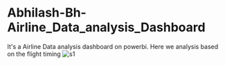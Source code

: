 # Abhilash-Bh-Airline_Data_analysis_Dashboard
It's a Airline Data analysis dashboard on powerbi. Here we analysis based on the flight timing
![s1](https://github.com/Abhilash-Bh/Abhilash-Bh-Airline_Data_analysis_Dashboard/assets/96327051/fc668e77-0be4-4ed7-a7db-26013df41ce9)
